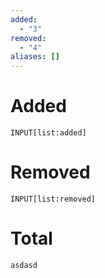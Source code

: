 ```yaml
---
added:
  - "3"
removed:
  - "4"
aliases: []
---
```


# Added

```meta-bind
INPUT[list:added]
```

# Removed

```meta-bind
INPUT[list:removed]
```

# Total

```meta-bind-js
asdasd
```